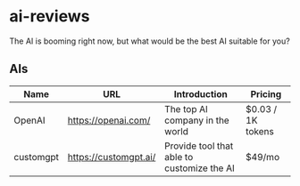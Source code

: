 # ai-reviews

The AI is booming right now, but what would be the best AI suitable for you?

## AIs

| Name | URL | Introduction | Pricing |
| --- | --- | --- | --- |
| OpenAI | https://openai.com/ | The top AI company in the world | $0.03 / 1K tokens |
| customgpt | https://customgpt.ai/ | Provide tool that able to customize the AI | $49/mo |

